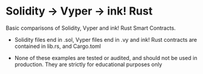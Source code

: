 # Solidity -> Vyper -> ink! Rust
Basic comparisons of Solidity, Vyper and ink! Rust Smart Contracts.
- Solidity files end in .sol, Vyper files end in .vy and ink! Rust contracts are contained in lib.rs, and Cargo.toml
* None of these examples are tested or audited, and should not be used in production. They are strictly for educational purposes only
